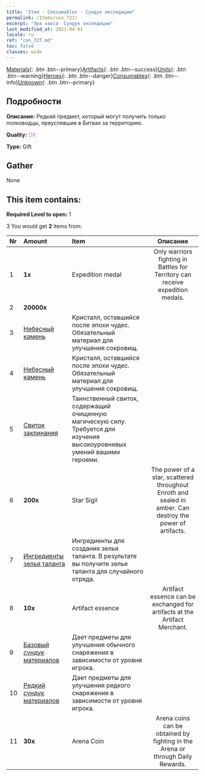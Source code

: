 ```yaml
---
title: "Item - Consumables - Сундук экспедиции"
permalink: /Items/con_727/
excerpt: "Эра хаоса  Сундук экспедиции"
last_modified_at: 2021-04-01
locale: ru
ref: "con_727.md"
toc: false
classes: wide
---
```

 [Materials](/ru/Items/){: .btn .btn--primary}[Artifacts](/ru/Items/Artifacts/){: .btn .btn--success}[Units](/ru/Items/Units/){: .btn .btn--warning}[Heroes](/ru/Items/Heroes/){: .btn .btn--danger}[Consumables](/ru/Items/Consumables/){: .btn .btn--info}[Unknown](/ru/Items/Unknown/){: .btn .btn--primary}

## Подробности
 **Описание:** Редкий предмет, который могут получить только полководцы, преуспевшие в Битвах за территорию.

 **Quality:** <span style="color: #DA70D6">OK</span>

 **Type:** Gift

## Gather

  None

## This item contains:

 **Required Level to open:** 1

 3 You would get **2** items  from:

  | Nr | Amount |     Item    | Описание |
  |:---|:-------|:------------|:-----------:|
  | 1 |  **1x** | Expedition medal | Only warriors fighting in Battles for Territory can receive expedition medals.  | 
  | 2 |  **20000x** | <i class="fas fa-coins"/> |  | 
  | 3 | [Небесный камень](/ru/Items/art_188/) | Кристалл, оставшийся после эпохи чудес. Обязательный материал для улучшения сокровищ. | 
  | 4 | [Небесный камень](/ru/Items/art_188/) | Кристалл, оставшийся после эпохи чудес. Обязательный материал для улучшения сокровищ. | 
  | 5 | [Свиток заклинания](/ru/Items/con_694/) | Таинственный свиток, содержащий очищенную магическую силу. Требуется для изучения высокоуровневых умений вашими героями. | 
  | 6 |  **200x** | Star Sigil | The power of a star, scattered throughout Enroth and sealed in amber. Can destroy the power of artifacts.  | 
  | 7 | [Ингредиенты зелья таланта](/ru/Items/con_1120/) | Ингредиенты для создания зелья таланта. В результате вы получите зелье таланта для случайного отряда. | 
  | 8 |  **10x** | Artifact essence | Artifact essence can be exchanged for artifacts at the Artifact Merchant.  | 
  | 9 | [Базовый сундук материалов](/ru/Items/con_756/) | Дает предметы для улучшения обычного снаряжения в зависимости от уровня игрока. | 
  | 10 | [Редкий сундук материалов](/ru/Items/con_757/) | Дает предметы для улучшения редкого снаряжения в зависимости от уровня игрока. | 
  | 11 |  **30x** | Arena Coin | Arena coins can be obtained by fighting in the Arena or through Daily Rewards.  | 
